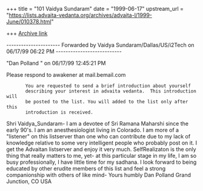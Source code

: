 +++
title = "101 Vaidya Sundaram"
date = "1999-06-17"
upstream_url = "https://lists.advaita-vedanta.org/archives/advaita-l/1999-June/010378.html"

+++
[Archive link](https://lists.advaita-vedanta.org/archives/advaita-l/1999-June/010378.html)

---------------------- Forwarded by Vaidya Sundaram/Dallas/US/i2Tech on 06/17/99
06:22 PM ---------------------------


"Dan Polland " <awakener at mail.bemail.com> on 06/17/99 12:45:21 PM

Please respond to awakener at mail.bemail.com

           You are requested to send a brief introduction about yourself
           describing your interest in advaita vedanta.  This introduction will
           be posted to the list. You will added to the list only after this
           introduction is received.

Shri Vaidya_Sundaram-
     I am a devotee of Sri Ramana Maharshi since the early 90's.  I am
an anesthesiologist living in Colorado.  I am more of a "listener" on
this listserver than one who can contribute due to my lack of knowledge
relative to some very intelligent people who probably post on it.  I get
the Advaitan listserver and enjoy it very much.  SelfRealizaton is the
only thing that really matters to me, yet- at this particular stage in
my life, I am so busy professionally, I have little time for my sadhana.
     I look forward to being educated by other erudite members of this
list and feel a strong companionship with others of like mind-
    Yours humbly
    Dan Polland
    Grand Junction, CO USA

